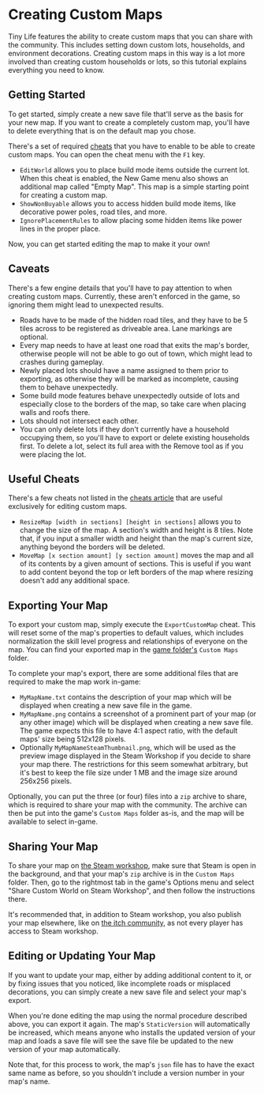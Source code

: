 # Creating Custom Maps

Tiny Life features the ability to create custom maps that you can share with the community. This includes setting down custom lots, households, and environment decorations. Creating custom maps in this way is a lot more involved than creating custom households or lots, so this tutorial explains everything you need to know.

## Getting Started
To get started, simply create a new save file that'll serve as the basis for your new map. If you want to create a completely custom map, you'll have to delete everything that is on the default map you chose.

There's a set of required [cheats](cheats.md) that you have to enable to be able to create custom maps. You can open the cheat menu with the `F1` key.
- `EditWorld` allows you to place build mode items outside the current lot. When this cheat is enabled, the New Game menu also shows an additional map called "Empty Map". This map is a simple starting point for creating a custom map.
- `ShowNonBuyable` allows you to access hidden build mode items, like decorative power poles, road tiles, and more.
- `IgnorePlacementRules` to allow placing some hidden items like power lines in the proper place.

Now, you can get started editing the map to make it your own!

## Caveats
There's a few engine details that you'll have to pay attention to when creating custom maps. Currently, these aren't enforced in the game, so ignoring them might lead to unexpected results.
- Roads have to be made of the hidden road tiles, and they have to be 5 tiles across to be registered as driveable area. Lane markings are optional.
- Every map needs to have at least one road that exits the map's border, otherwise people will not be able to go out of town, which might lead to crashes during gameplay.
- Newly placed lots should have a name assigned to them prior to exporting, as otherwise they will be marked as incomplete, causing them to behave unexpectedly.
- Some build mode features behave unexpectedly outside of lots and especially close to the borders of the map, so take care when placing walls and roofs there.
- Lots should not intersect each other.
- You can only delete lots if they don't currently have a household occupying them, so you'll have to export or delete existing households first. To delete a lot, select its full area with the Remove tool as if you were placing the lot.

## Useful Cheats
There's a few cheats not listed in the [cheats article](cheats.md) that are useful exclusively for editing custom maps.
- `ResizeMap [width in sections] [height in sections]` allows you to change the size of the map. A section's width and height is 8 tiles. Note that, if you input a smaller width and height than the map's current size, anything beyond the borders will be deleted.
- `MoveMap [x section amount] [y section amount]` moves the map and all of its contents by a given amount of sections. This is useful if you want to add content beyond the top or left borders of the map where resizing doesn't add any additional space.

## Exporting Your Map
To export your custom map, simply execute the `ExportCustomMap` cheat. This will reset some of the map's properties to default values, which includes normalization the skill level progress and relationships of everyone on the map. You can find your exported map in the [game folder's](game_dir.md) `Custom Maps` folder.

To complete your map's export, there are some additional files that are required to make the map work in-game:
- `MyMapName.txt` contains the description of your map which will be displayed when creating a new save file in the game.
- `MyMapName.png` contains a screenshot of a prominent part of your map (or any other image) which will be displayed when creating a new save file. The game expects this file to have 4:1 aspect ratio, with the default maps' size being 512x128 pixels.
- Optionally `MyMapNameSteamThumbnail.png`, which will be used as the preview image displayed in the Steam Workshop if you decide to share your map there. The restrictions for this seem somewhat arbitrary, but it's best to keep the file size under 1 MB and the image size around 256x256 pixels.

Optionally, you can put the three (or four) files into a `zip` archive to share, which is required to share your map with the community. The archive can then be put into the game's `Custom Maps` folder as-is, and the map will be available to select in-game.

## Sharing Your Map

To share your map on [the Steam workshop](https://steamcommunity.com/app/1651490/workshop/), make sure that Steam is open in the background, and that your map's `zip` archive is in the `Custom Maps` folder. Then, go to the rightmost tab in the game's Options menu and select "Share Custom World on Steam Workshop", and then follow the instructions there.

It's recommended that, in addition to Steam workshop, you also publish your map elsewhere, like on [the itch community](https://itch.io/board/1032686/mods), as not every player has access to Steam workshop.
 
## Editing or Updating Your Map
If you want to update your map, either by adding additional content to it, or by fixing issues that you noticed, like incomplete roads or misplaced decorations, you can simply create a new save file and select your map's export.

When you're done editing the map using the normal procedure described above, you can export it again. The map's `StaticVersion` will automatically be increased, which means anyone who installs the updated version of your map and loads a save file will see the save file be updated to the new version of your map automatically.

Note that, for this process to work, the map's `json` file has to have the exact same name as before, so you shouldn't include a version number in your map's name.
